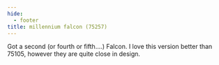 ```yaml
---
hide:
  - footer
title: millennium falcon (75257)
---
```


Got a second (or fourth or fifth….) Falcon. I love this version better than  75105, however they are quite close in design. 

